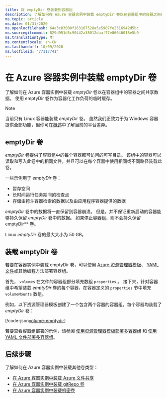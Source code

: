 ```yaml
---
title: 将 emptyDir 卷装载到容器组
description: 了解如何在 Azure 容器实例中装载 emptyDir 卷以在容器组中的容器之间共享数据
ms.topic: article
ms.date: 01/31/2020
ms.openlocfilehash: 64a3c83008f163167528a5e5987fe2316942d5bc
ms.sourcegitcommit: 829d951d5c90442a38012daaf77e86046018e5b9
ms.translationtype: MT
ms.contentlocale: zh-CN
ms.lasthandoff: 10/09/2020
ms.locfileid: "77117741"
---
```

# <a name="mount-an-emptydir-volume-in-azure-container-instances"></a>在 Azure 容器实例中装载 emptyDir 卷

了解如何在 Azure 容器实例中装载 *emptyDir* 卷以在容器组中的容器之间共享数据。 使用 emptyDir  卷作为容器化工作负荷的临时缓存。

> [!NOTE]
> 当前只有 Linux 容器能装载 *emptyDir* 卷。 虽然我们正致力于为 Windows 容器提供全部功能，但你可在[概述](container-instances-overview.md#linux-and-windows-containers)中了解当前的平台差异。

## <a name="emptydir-volume"></a>emptyDir 卷

*emptyDir* 卷提供了容器组中的每个容器都可访问的可写目录。 该组中的容器可以读取和写入此卷中的相同文件，并且可以在每个容器中使用相同或不同路径装载此卷。

一些示例用于 *emptyDir* 卷：

* 暂存空间
* 长时间运行任务期间的检查点
* 存储由挎斗容器检索的数据以及由应用程序容器提供的数据

*emptyDir* 卷中的数据将一直保留到容器崩溃。 但是，并不保证重新启动的容器能够持久保留 *emptyDir* 卷中的数据。 如果停止容器组，则不会持久保留 emptyDir** 卷。

Linux *emptyDir* 卷的最大大小为 50 GB。

## <a name="mount-an-emptydir-volume"></a>装载 emptyDir 卷

若要在容器实例中装载 emptyDir 卷，可以使用 [Azure 资源管理器模板](/azure/templates/microsoft.containerinstance/containergroups)、 [YAML 文件](container-instances-reference-yaml.md)或其他编程方法部署容器组。

首先， `volumes` 在文件的容器组部分填充数组 `properties` 。 接下来，针对容器组中希望装载 *emptyDir* 卷的每个容器，在容器定义的 `properties` 节中填充 `volumeMounts` 数组。

例如，以下资源管理器模板创建了一个包含两个容器的容器组，每个容器均装载了 *emptyDir* 卷：

<!-- https://github.com/Azure/azure-docs-json-samples/blob/master/container-instances/aci-deploy-volume-emptydir.json -->
[!code-json[volume-emptydir](~/azure-docs-json-samples/container-instances/aci-deploy-volume-emptydir.json)]

若要查看容器组部署的示例，请参阅 [使用资源管理器模板部署多容器组](container-instances-multi-container-group.md) 和 [使用 YAML 文件部署多容器组](container-instances-multi-container-yaml.md)。

## <a name="next-steps"></a>后续步骤

了解如何在 Azure 容器实例中装载其他卷类型：

* [在 Azure 容器实例中装载 Azure 文件共享](container-instances-volume-azure-files.md)
* [在 Azure 容器实例中装载 gitRepo 卷](container-instances-volume-gitrepo.md)
* [在 Azure 容器实例中装载机密卷](container-instances-volume-secret.md)